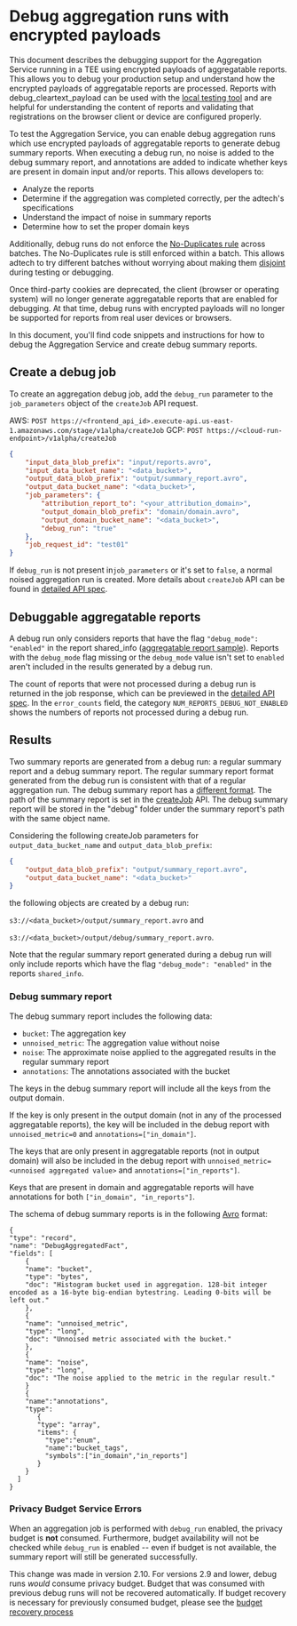 # Debug aggregation runs with encrypted payloads

This document describes the debugging support for the Aggregation Service running in a TEE using
encrypted payloads of aggregatable reports. This allows you to debug your production setup and
understand how the encrypted payloads of aggregatable reports are processed. Reports with
debug_cleartext_payload can be used with the [local testing tool](/docs/local-testing-tool.md) and
are helpful for understanding the content of reports and validating that registrations on the
browser client or device are configured properly.

To test the Aggregation Service, you can enable debug aggregation runs which use encrypted payloads
of aggregatable reports to generate debug summary reports. When executing a debug run, no noise is
added to the debug summary report, and annotations are added to indicate whether keys are present in
domain input and/or reports. This allows developers to:

-   Analyze the reports
-   Determine if the aggregation was completed correctly, per the adtech's specifications
-   Understand the impact of noise in summary reports
-   Determine how to set the proper domain keys

Additionally, debug runs do not enforce the
[No-Duplicates rule](https://github.com/WICG/attribution-reporting-api/blob/main/AGGREGATION_SERVICE_TEE.md#no-duplicates-rule)
across batches. The No-Duplicates rule is still enforced within a batch. This allows adtech to try
different batches without worrying about making them
[disjoint](https://github.com/WICG/attribution-reporting-api/blob/main/AGGREGATION_SERVICE_TEE.md#disjoint-batches)
during testing or debugging.

Once third-party cookies are deprecated, the client (browser or operating system) will no longer
generate aggregatable reports that are enabled for debugging. At that time, debug runs with
encrypted payloads will no longer be supported for reports from real user devices or browsers.

In this document, you'll find code snippets and instructions for how to debug the Aggregation
Service and create debug summary reports.

## Create a debug job

To create an aggregation debug job, add the `debug_run` parameter to the `job_parameters` object of
the `createJob` API request.

AWS: `POST https://<frontend_api_id>.execute-api.us-east-1.amazonaws.com/stage/v1alpha/createJob`
GCP: `POST https://<cloud-run-endpoint>/v1alpha/createJob`

```json
{
    "input_data_blob_prefix": "input/reports.avro",
    "input_data_bucket_name": "<data_bucket>",
    "output_data_blob_prefix": "output/summary_report.avro",
    "output_data_bucket_name": "<data_bucket>",
    "job_parameters": {
        "attribution_report_to": "<your_attribution_domain>",
        "output_domain_blob_prefix": "domain/domain.avro",
        "output_domain_bucket_name": "<data_bucket>",
        "debug_run": "true"
    },
    "job_request_id": "test01"
}
```

If `debug_run` is not present in`job_parameters` or it's set to `false`, a normal noised aggregation
run is created. More details about `createJob` API can be found in
[detailed API spec](/docs/api.md#createjob-endpoint).

## Debuggable aggregatable reports

A debug run only considers reports that have the flag `"debug_mode": "enabled"` in the report
shared_info ([aggregatable report sample](/docs/collecting.md#aggregatable-report-sample)). Reports
with the `debug_mode` flag missing or the `debug_mode` value isn't set to `enabled` aren't included
in the results generated by a debug run.

The count of reports that were not processed during a debug run is returned in the job response,
which can be previewed in the [detailed API spec](/docs/api.md#createjob-endpoint). In the
`error_counts` field, the category `NUM_REPORTS_DEBUG_NOT_ENABLED` shows the numbers of reports not
processed during a debug run.

## Results

Two summary reports are generated from a debug run: a regular summary report and a debug summary
report. The regular summary report format generated from the debug run is consistent with that of a
regular aggregation run. The debug summary report has a [different format](#debug-summary-report).
The path of the summary report is set in the [createJob](/docs/api.md#createjob-endpoint) API. The
debug summary report will be stored in the "debug" folder under the summary report's path with the
same object name.

Considering the following createJob parameters for `output_data_bucket_name` and
`output_data_blob_prefix`:

```json
{
    "output_data_blob_prefix": "output/summary_report.avro",
    "output_data_bucket_name": "<data_bucket>"
}
```

the following objects are created by a debug run:

`s3://<data_bucket>/output/summary_report.avro` and

`s3://<data_bucket>/output/debug/summary_report.avro`.

Note that the regular summary report generated during a debug run will only include reports which
have the flag `"debug_mode": "enabled"` in the reports `shared_info`.

### Debug summary report

The debug summary report includes the following data:

-   `bucket`: The aggregation key
-   `unnoised_metric`: The aggregation value without noise
-   `noise`: The approximate noise applied to the aggregated results in the regular summary report
-   `annotations`: The annotations associated with the bucket

The keys in the debug summary report will include all the keys from the output domain.

If the key is only present in the output domain (not in any of the processed aggregatable reports),
the key will be included in the debug report with `unnoised_metric=0` and
`annotations=["in_domain"]`.

The keys that are only present in aggregatable reports (not in output domain) will also be included
in the debug report with `unnoised_metric=<unnoised aggregated value>` and
`annotations=["in_reports"]`.

Keys that are present in domain and aggregatable reports will have annotations for both
`["in_domain", "in_reports"]`.

The schema of debug summary reports is in the following [Avro](https://avro.apache.org/) format:

```avro
{
"type": "record",
"name": "DebugAggregatedFact",
"fields": [
    {
    "name": "bucket",
    "type": "bytes",
    "doc": "Histogram bucket used in aggregation. 128-bit integer encoded as a 16-byte big-endian bytestring. Leading 0-bits will be left out."
    },
    {
    "name": "unnoised_metric",
    "type": "long",
    "doc": "Unnoised metric associated with the bucket."
    },
    {
    "name": "noise",
    "type": "long",
    "doc": "The noise applied to the metric in the regular result."
    }
    {
    "name":"annotations",
    "type":
       {
       "type": "array",
       "items": {
         "type":"enum",
         "name":"bucket_tags",
         "symbols":["in_domain","in_reports"]
       }
    }
  ]
}
```

### Privacy Budget Service Errors

When an aggregation job is performed with `debug_run` enabled, the privacy budget is **not**
consumed. Furthermore, budget availability will not be checked while `debug_run` is enabled -- even
if budget is not available, the summary report will still be generated successfully.

This change was made in version 2.10. For versions 2.9 and lower, debug runs _would_ consume privacy
budget. Budget that was consumed with previous debug runs will not be recovered automatically. If
budget recovery is necessary for previously consumed budget, please see the
[budget recovery process](https://github.com/privacysandbox/aggregation-service/wiki/Aggregate-Report-Accounting-Budget-Recovery-Criteria-&-Process)
